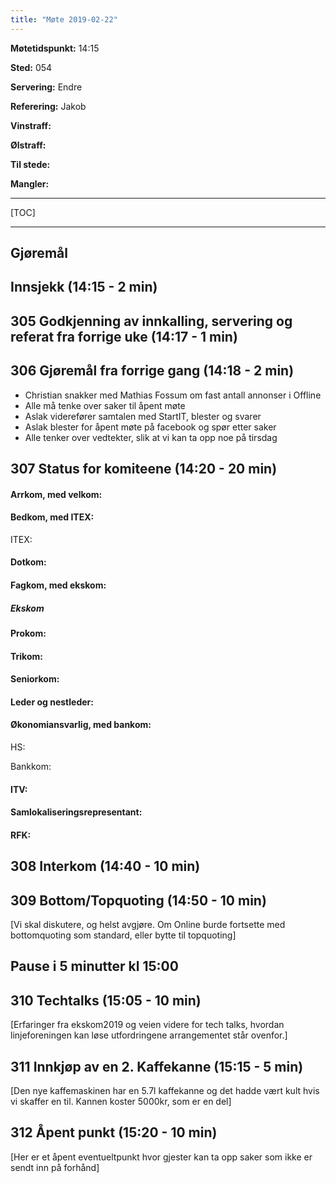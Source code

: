 ```yaml
---
title: "Møte 2019-02-22"
---
```


**Møtetidspunkt:** 14:15

**Sted:** 054

**Servering:** Endre

**Referering:** Jakob

**Vinstraff:**

**Ølstraff:**

**Til stede:** 

**Mangler:** 

- - -

[TOC]

- - -

## Gjøremål

## Innsjekk (14:15 - 2 min)  

## 305 Godkjenning av innkalling, servering og referat fra forrige uke (14:17 - 1 min)  

## 306 Gjøremål fra forrige gang (14:18 - 2 min)

- Christian snakker med Mathias Fossum om fast antall annonser i Offline
- Alle må tenke over saker til åpent møte
- Aslak viderefører samtalen med StartIT, blester og svarer
- Aslak blester for åpent møte på facebook og spør etter saker
- Alle tenker over vedtekter, slik at vi kan ta opp noe på tirsdag

## 307 Status for komiteene (14:20 - 20 min)

#### Arrkom, med velkom: 

#### Bedkom, med ITEX:  

ITEX:

#### Dotkom:  

#### Fagkom, med ekskom:  

##### Ekskom  
 
#### Prokom: 

#### Trikom:  

#### Seniorkom:  

#### Leder og nestleder:  

#### Økonomiansvarlig, med bankom:  
HS: 

Bankkom:

#### ITV:  

#### Samlokaliseringsrepresentant:  

#### RFK:  

## 308 Interkom (14:40 - 10 min)  

## 309 Bottom/Topquoting (14:50 - 10 min)
[Vi skal diskutere, og helst avgjøre. Om Online burde fortsette med bottomquoting som standard, eller bytte til topquoting]

## Pause i 5 minutter kl 15:00

## 310 Techtalks (15:05 - 10 min)
[Erfaringer fra ekskom2019 og veien videre for tech talks, hvordan linjeforeningen kan løse utfordringene arrangementet står ovenfor.]

## 311 Innkjøp av en 2. Kaffekanne (15:15 - 5 min)
[Den nye kaffemaskinen har en 5.7l kaffekanne og det hadde vært kult hvis vi skaffer en til. Kannen koster 5000kr, som er en del]

## 312 Åpent punkt (15:20 - 10 min)
[Her er et åpent eventueltpunkt hvor gjester kan ta opp saker som ikke er sendt inn på forhånd]